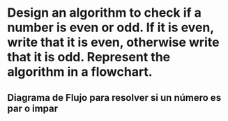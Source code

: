 # **Design an algorithm to check if a number is even or odd. If it is even, write that it is even, otherwise write that it is odd. Represent the algorithm in a flowchart.**

## Diagrama de Flujo para resolver si un número es par o impar


